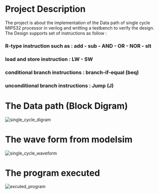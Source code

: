 # Project Description
The project is about the implementation of the Data path of single cycle MIPS32 processor in verilog and writting a testbench to verify the design.
The Design supports set of instructions as follow :
 ### R-type instruction such as        : add - sub - AND - OR - NOR - slt
 ### load and store instruction        : LW - SW
 ### conditional branch instructions   : branch-if-equal (beq)
 ### unconditional branch instructions : Jump (J)


# The Data path (Block Digram)
![single_cycle_digram](https://github.com/Abdulrahmmann18/single_cycle_MIPS32/assets/144833244/cc2a6328-7846-434c-acb1-5eebb0b28eda)

# The wave form from modelsim
![single_cycle_waveform](https://github.com/Abdulrahmmann18/single_cycle_MIPS32/assets/144833244/7086a5c2-e2ad-4a2d-8c33-e32e763402b7)


# The program executed 
![excuted_program](https://github.com/Abdulrahmmann18/single_cycle_MIPS32/assets/144833244/9d765f38-422b-4c79-889a-7a8d263dee78)





